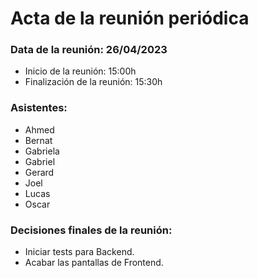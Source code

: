 # Acta de la reunión periódica

### Data de la reunión: 26/04/2023 
- Inicio de la reunión: 15:00h 
- Finalización de la reunión: 15:30h 

### Asistentes:
- Ahmed
- Bernat
- Gabriela
- Gabriel
- Gerard
- Joel
- Lucas
- Oscar
### Decisiones finales de la reunión:
- Iniciar  tests para Backend.
- Acabar las pantallas de Frontend.
